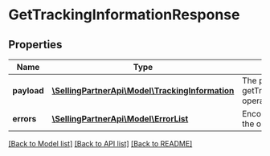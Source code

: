 # GetTrackingInformationResponse

## Properties
Name | Type | Description | Notes
------------ | ------------- | ------------- | -------------
**payload** | [**\SellingPartnerApi\Model\TrackingInformation**](TrackingInformation.md) | The payload for getTrackingInformation operation | [optional] 
**errors** | [**\SellingPartnerApi\Model\ErrorList**](ErrorList.md) | Encountered errors for the operation. | [optional] 

[[Back to Model list]](../README.md#documentation-for-models) [[Back to API list]](../README.md#documentation-for-api-endpoints) [[Back to README]](../README.md)


